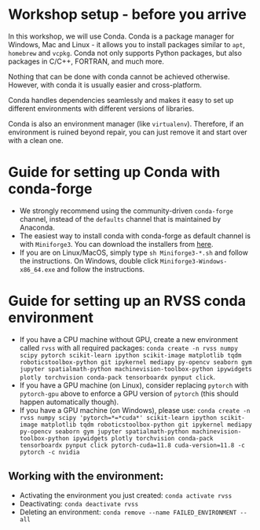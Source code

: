 # Workshop setup - before you arrive
In this workshop, we will use Conda. Conda is a package manager for Windows, Mac and Linux - it allows you to install packages similar to `apt`, `homebrew` and `vcpkg`. Conda not only supports Python packages, but also packages in C/C++, FORTRAN, and much more.

Nothing that can be done with conda cannot be achieved otherwise. However, with conda it is usually easier and cross-platform.

Conda handles dependencies seamlessly and makes it easy to set up different environments with different versions of libraries.

Conda is also an environment manager (like `virtualenv`). Therefore, if an environment is ruined beyond repair, you can just remove it and start over with a clean one.

# Guide for setting up Conda with conda-forge
- We strongly recommend using the community-driven `conda-forge` channel, instead of the `defaults` channel that is maintained by Anaconda. 
- The easiest way to install conda with conda-forge as default channel is with `Miniforge3`. You can download the installers from [here](https://github.com/conda-forge/miniforge#miniforge3).
- If you are on Linux/MacOS, simply type `sh Miniforge3-*.sh` and follow the instructions. On Windows, double click `Miniforge3-Windows-x86_64.exe` and follow the instructions.

# Guide for setting up an RVSS conda environment
- If you have a CPU machine without GPU, create a new environment called `rvss` with all required packages: `conda create -n rvss numpy scipy pytorch scikit-learn ipython scikit-image matplotlib tqdm roboticstoolbox-python git ipykernel mediapy py-opencv seaborn gym jupyter spatialmath-python machinevision-toolbox-python ipywidgets plotly torchvision conda-pack tensorboardx pynput click`.
- If you have a GPU machine (on Linux), consider replacing `pytorch` with `pytorch-gpu` above to enforce a GPU version of `pytorch` (this should happen automatically though).
- If you have a GPU machine (on Windows), please use: `conda create -n rvss numpy scipy 'pytorch=*=*cuda*' scikit-learn ipython scikit-image matplotlib tqdm roboticstoolbox-python git ipykernel mediapy py-opencv seaborn gym jupyter spatialmath-python machinevision-toolbox-python ipywidgets plotly torchvision conda-pack tensorboardx pynput click pytorch-cuda=11.8 cuda-version=11.8 -c pytorch -c nvidia`

## Working with the environment:
- Activating the environment you just created: `conda activate rvss`
- Deactivating: `conda deactivate rvss`
- Deleting an environment: `conda remove --name FAILED_ENVIRONMENT --all`
